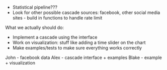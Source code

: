 - Statistical pipeline???
- Look for other possible cascade sources: facebook, other social media sites - build in functions to handle rate limit

What we actually should do:
- Implement a cascade using the interface
- Work on visualization: stuff like adding a time slider on the chart
- Make examples/tests to make sure everything works correctly

John - facebook data
Alex - cascade interface + examples
Blake - example + visualization